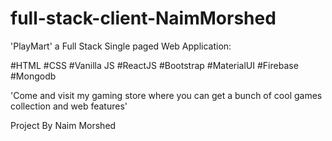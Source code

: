 # full-stack-client-NaimMorshed

'PlayMart' a Full Stack Single paged Web Application:

#HTML
#CSS
#Vanilla JS
#ReactJS
#Bootstrap
#MaterialUI
#Firebase
#Mongodb

'Come and visit my gaming store where you can get a bunch of cool games collection and web features'

Project By Naim Morshed

